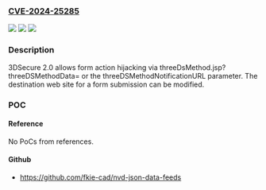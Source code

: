 ### [CVE-2024-25285](https://cve.mitre.org/cgi-bin/cvename.cgi?name=CVE-2024-25285)
![](https://img.shields.io/static/v1?label=Product&message=n%2Fa&color=blue)
![](https://img.shields.io/static/v1?label=Version&message=n%2Fa&color=blue)
![](https://img.shields.io/static/v1?label=Vulnerability&message=n%2Fa&color=brighgreen)

### Description

3DSecure 2.0 allows form action hijacking via threeDsMethod.jsp?threeDSMethodData= or the threeDSMethodNotificationURL parameter. The destination web site for a form submission can be modified.

### POC

#### Reference
No PoCs from references.

#### Github
- https://github.com/fkie-cad/nvd-json-data-feeds

